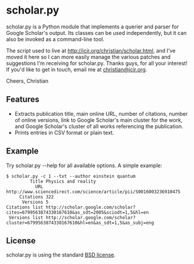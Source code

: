 scholar.py
==========

scholar.py is a Python module that implements a querier and parser for Google Scholar's output. Its classes can be used independently, but it can also be invoked as a command-line tool.

The script used to live at http://icir.org/christian/scholar.html, and I've moved it here so I can more easily manage the various patches and suggestions I'm receiving for scholar.py. Thanks guys, for all your interest! If you'd like to get in touch, email me at christian@icir.org.

Cheers,
Christian

Features
--------

* Extracts publication title, main online URL, number of citations, number of online versions, link to Google Scholar's main cluster for the work, and Google Scholar's cluster of all works referencing the publication.
* Prints entries in CSV format or plain text.

Example
-------

Try scholar.py --help for all available options. A simple example:

    $ scholar.py -c 1 --txt --author einstein quantum
             Title Physics and reality
               URL http://www.sciencedirect.com/science/article/pii/S0016003236910475
         Citations 322
          Versions 5
    Citations list http://scholar.google.com/scholar?cites=6799563874330167610&as_sdt=2005&sciodt=1,5&hl=en
     Versions list http://scholar.google.com/scholar?cluster=6799563874330167610&hl=en&as_sdt=1,5&as_subj=eng
 
License
-------

scholar.py is using the standard [BSD license](http://opensource.org/licenses/BSD-2-Clause).
